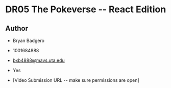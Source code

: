 
# DR05 The Pokeverse -- React Edition

## Author

* Bryan Badgero
* 1001684888
* bxb4888@mavs.uta.edu
* Yes

* [Video Submission URL -- make sure permissions are open]
